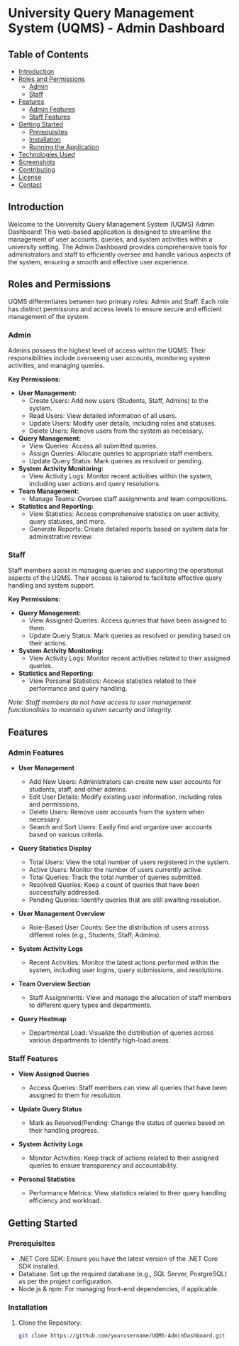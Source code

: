 # University Query Management System (UQMS) - Admin Dashboard

## Table of Contents
- [Introduction](#introduction)
- [Roles and Permissions](#roles-and-permissions)
  - [Admin](#admin)
  - [Staff](#staff)
- [Features](#features)
  - [Admin Features](#admin-features)
  - [Staff Features](#staff-features)
- [Getting Started](#getting-started)
  - [Prerequisites](#prerequisites)
  - [Installation](#installation)
  - [Running the Application](#running-the-application)
- [Technologies Used](#technologies-used)
- [Screenshots](#screenshots)
- [Contributing](#contributing)
- [License](#license)
- [Contact](#contact)

## Introduction
Welcome to the University Query Management System (UQMS) Admin Dashboard! This web-based application is designed to streamline the management of user accounts, queries, and system activities within a university setting. The Admin Dashboard provides comprehensive tools for administrators and staff to efficiently oversee and handle various aspects of the system, ensuring a smooth and effective user experience.

## Roles and Permissions
UQMS differentiates between two primary roles: Admin and Staff. Each role has distinct permissions and access levels to ensure secure and efficient management of the system.

### Admin
Admins possess the highest level of access within the UQMS. Their responsibilities include overseeing user accounts, monitoring system activities, and managing queries.

**Key Permissions:**
- **User Management:**
  - Create Users: Add new users (Students, Staff, Admins) to the system.
  - Read Users: View detailed information of all users.
  - Update Users: Modify user details, including roles and statuses.
  - Delete Users: Remove users from the system as necessary.
- **Query Management:**
  - View Queries: Access all submitted queries.
  - Assign Queries: Allocate queries to appropriate staff members.
  - Update Query Status: Mark queries as resolved or pending.
- **System Activity Monitoring:**
  - View Activity Logs: Monitor recent activities within the system, including user actions and query resolutions.
- **Team Management:**
  - Manage Teams: Oversee staff assignments and team compositions.
- **Statistics and Reporting:**
  - View Statistics: Access comprehensive statistics on user activity, query statuses, and more.
  - Generate Reports: Create detailed reports based on system data for administrative review.

### Staff
Staff members assist in managing queries and supporting the operational aspects of the UQMS. Their access is tailored to facilitate effective query handling and system support.

**Key Permissions:**
- **Query Management:**
  - View Assigned Queries: Access queries that have been assigned to them.
  - Update Query Status: Mark queries as resolved or pending based on their actions.
- **System Activity Monitoring:**
  - View Activity Logs: Monitor recent activities related to their assigned queries.
- **Statistics and Reporting:**
  - View Personal Statistics: Access statistics related to their performance and query handling.

*Note: Staff members do not have access to user management functionalities to maintain system security and integrity.*

## Features
### Admin Features
- **User Management**
  - Add New Users: Administrators can create new user accounts for students, staff, and other admins.
  - Edit User Details: Modify existing user information, including roles and permissions.
  - Delete Users: Remove user accounts from the system when necessary.
  - Search and Sort Users: Easily find and organize user accounts based on various criteria.
  
- **Query Statistics Display**
  - Total Users: View the total number of users registered in the system.
  - Active Users: Monitor the number of users currently active.
  - Total Queries: Track the total number of queries submitted.
  - Resolved Queries: Keep a count of queries that have been successfully addressed.
  - Pending Queries: Identify queries that are still awaiting resolution.

- **User Management Overview**
  - Role-Based User Counts: See the distribution of users across different roles (e.g., Students, Staff, Admins).

- **System Activity Logs**
  - Recent Activities: Monitor the latest actions performed within the system, including user logins, query submissions, and resolutions.

- **Team Overview Section**
  - Staff Assignments: View and manage the allocation of staff members to different query types and departments.

- **Query Heatmap**
  - Departmental Load: Visualize the distribution of queries across various departments to identify high-load areas.

### Staff Features
- **View Assigned Queries**
  - Access Queries: Staff members can view all queries that have been assigned to them for resolution.

- **Update Query Status**
  - Mark as Resolved/Pending: Change the status of queries based on their handling progress.

- **System Activity Logs**
  - Monitor Activities: Keep track of actions related to their assigned queries to ensure transparency and accountability.

- **Personal Statistics**
  - Performance Metrics: View statistics related to their query handling efficiency and workload.

## Getting Started
### Prerequisites
- .NET Core SDK: Ensure you have the latest version of the .NET Core SDK installed.
- Database: Set up the required database (e.g., SQL Server, PostgreSQL) as per the project configuration.
- Node.js & npm: For managing front-end dependencies, if applicable.

### Installation
1. Clone the Repository:
   ```bash
   git clone https://github.com/yourusername/UQMS-AdminDashboard.git
